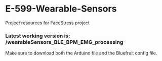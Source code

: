 # E-599-Wearable-Sensors
Project resources for FaceStress project

### Latest working version is: /wearableSensors_BLE_BPM_EMG_processing

Make sure to download both the Arduino file and the Bluefruit config file.
